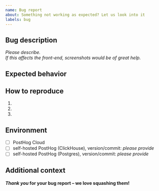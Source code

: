 ```yaml
---
name: Bug report
about: Something not working as expected? Let us look into it
labels: bug
---
```


## Bug description

*Please describe.*  
*If this affects the front-end, screenshots would be of great help.*  

## Expected behavior



## How to reproduce

1.
2.
3.

## Environment

- [ ] PostHog Cloud
- [ ] self-hosted PostHog (ClickHouse), version/commit: _please provide_
- [ ] self-hosted PostHog (Postgres), version/commit: _please provide_

## Additional context



#### *Thank you* for your bug report – we love squashing them!

